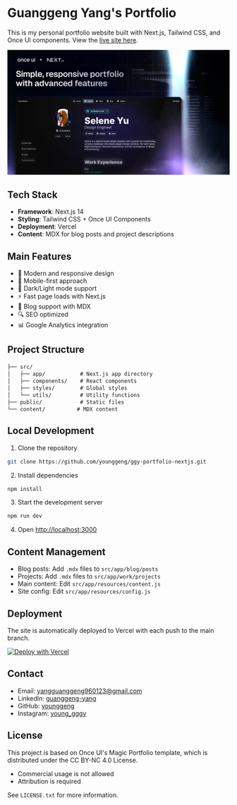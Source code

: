 # **Guanggeng Yang's Portfolio**

This is my personal portfolio website built with Next.js, Tailwind CSS, and Once UI components. View the [live site here](https://guanggeng-website.web.app).

![Portfolio Preview](public/images/cover.png)

## **Tech Stack**

- **Framework**: Next.js 14
- **Styling**: Tailwind CSS + Once UI Components
- **Deployment**: Vercel
- **Content**: MDX for blog posts and project descriptions

## **Main Features**

- 🎨 Modern and responsive design
- 📱 Mobile-first approach
- 🌙 Dark/Light mode support
- ⚡️ Fast page loads with Next.js
- 📝 Blog support with MDX
- 🔍 SEO optimized
- 📊 Google Analytics integration

## **Project Structure**

```
├── src/
│   ├── app/           # Next.js app directory
│   ├── components/    # React components
│   ├── styles/        # Global styles
│   └── utils/         # Utility functions
├── public/            # Static files
└── content/          # MDX content
```

## **Local Development**

1. Clone the repository
```bash
git clone https://github.com/younggeng/ggy-portfolio-nextjs.git
```

2. Install dependencies
```bash
npm install
```

3. Start the development server
```bash
npm run dev
```

4. Open [http://localhost:3000](http://localhost:3000)

## **Content Management**

- Blog posts: Add `.mdx` files to `src/app/blog/posts`
- Projects: Add `.mdx` files to `src/app/work/projects`
- Main content: Edit `src/app/resources/content.js`
- Site config: Edit `src/app/resources/config.js`

## **Deployment**

The site is automatically deployed to Vercel with each push to the main branch.

[![Deploy with Vercel](https://vercel.com/button)](https://vercel.com/new/clone?repository-url=https%3A%2F%2Fgithub.com%2Fyounggeng%2Fggy-portfolio-nextjs)

## **Contact**

- Email: [yangguanggeng960123@gmail.com](mailto:yangguanggeng960123@gmail.com)
- LinkedIn: [guanggeng-yang](https://www.linkedin.com/in/guanggeng-yang)
- GitHub: [younggeng](https://github.com/younggeng)
- Instagram: [young_gggy](https://www.instagram.com/young_gggy)

## **License**

This project is based on Once UI's Magic Portfolio template, which is distributed under the CC BY-NC 4.0 License.
- Commercial usage is not allowed
- Attribution is required

See `LICENSE.txt` for more information.